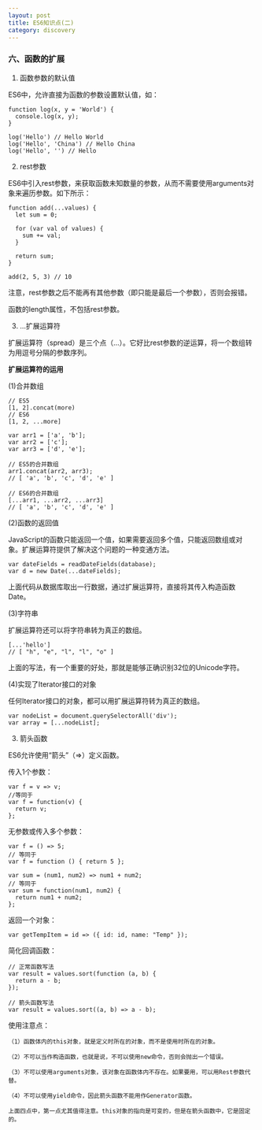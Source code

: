 ```yaml
---
layout: post
title: ES6知识点(二)
category: discovery
---
```


### 六、函数的扩展

1. 函数参数的默认值

ES6中，允许直接为函数的参数设置默认值，如：

	function log(x, y = 'World') {
	  console.log(x, y);
	}

	log('Hello') // Hello World
	log('Hello', 'China') // Hello China
	log('Hello', '') // Hello

2. rest参数

ES6中引入rest参数，来获取函数未知数量的参数，从而不需要使用arguments对象来遍历参数。如下所示：

	function add(...values) {
	  let sum = 0;

	  for (var val of values) {
	    sum += val;
	  }

	  return sum;
	}

	add(2, 5, 3) // 10

注意，rest参数之后不能再有其他参数（即只能是最后一个参数），否则会报错。

函数的length属性，不包括rest参数。

3. ...扩展运算符

扩展运算符（spread）是三个点（...）。它好比rest参数的逆运算，将一个数组转为用逗号分隔的参数序列。

**扩展运算符的运用**

(1)合并数组

	// ES5
	[1, 2].concat(more)
	// ES6
	[1, 2, ...more]

	var arr1 = ['a', 'b'];
	var arr2 = ['c'];
	var arr3 = ['d', 'e'];

	// ES5的合并数组
	arr1.concat(arr2, arr3);
	// [ 'a', 'b', 'c', 'd', 'e' ]

	// ES6的合并数组
	[...arr1, ...arr2, ...arr3]
	// [ 'a', 'b', 'c', 'd', 'e' ]

(2)函数的返回值

JavaScript的函数只能返回一个值，如果需要返回多个值，只能返回数组或对象。扩展运算符提供了解决这个问题的一种变通方法。

	var dateFields = readDateFields(database);
	var d = new Date(...dateFields);

上面代码从数据库取出一行数据，通过扩展运算符，直接将其传入构造函数Date。

(3)字符串

扩展运算符还可以将字符串转为真正的数组。

	[...'hello']
	// [ "h", "e", "l", "l", "o" ]

上面的写法，有一个重要的好处，那就是能够正确识别32位的Unicode字符。

(4)实现了Iterator接口的对象

任何Iterator接口的对象，都可以用扩展运算符转为真正的数组。

	var nodeList = document.querySelectorAll('div');
	var array = [...nodeList];

3. 箭头函数

ES6允许使用“箭头”（=>）定义函数。

传入1个参数：

	var f = v => v;
	//等同于
	var f = function(v) {
	  return v;
	};

无参数或传入多个参数：

	var f = () => 5;
	// 等同于
	var f = function () { return 5 };

	var sum = (num1, num2) => num1 + num2;
	// 等同于
	var sum = function(num1, num2) {
	  return num1 + num2;
	};

返回一个对象：

	var getTempItem = id => ({ id: id, name: "Temp" });

简化回调函数：

	// 正常函数写法
	var result = values.sort(function (a, b) {
	  return a - b;
	});

	// 箭头函数写法
	var result = values.sort((a, b) => a - b);

使用注意点：

	（1）函数体内的this对象，就是定义时所在的对象，而不是使用时所在的对象。

	（2）不可以当作构造函数，也就是说，不可以使用new命令，否则会抛出一个错误。

	（3）不可以使用arguments对象，该对象在函数体内不存在。如果要用，可以用Rest参数代替。

	（4）不可以使用yield命令，因此箭头函数不能用作Generator函数。

	上面四点中，第一点尤其值得注意。this对象的指向是可变的，但是在箭头函数中，它是固定的。
